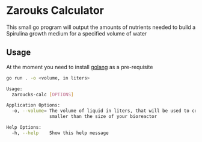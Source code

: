 # Zarouks Calculator
This small go program will output the amounts of nutrients needed to build a Spirulina growth medium for a specified volume of water

## Usage
At the moment you need to install [golang](https://go.dev/doc/install) as a pre-requisite

```bash
go run . -o <volume, in liters>
```

```bash
Usage:
  zaroucks-calc [OPTIONS]

Application Options:
  -o, --volume= The volume of liquid in liters, that will be used to created the media.  Note: The volume will increase with the nutrients so choose a value
                smaller than the size of your bioreactor

Help Options:
  -h, --help    Show this help message

```
